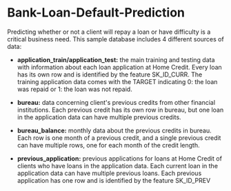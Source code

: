 # Bank-Loan-Default-Prediction

Predicting whether or not a client will repay a loan or have difficulty is a critical business need. This sample database includes 4 different sources of data:

* **application_train/application_test:** the main training and testing data with information about each loan application at Home Credit. Every loan has its own row and is identified by the feature SK_ID_CURR. The training application data comes with the TARGET indicating 0: the loan was repaid or 1: the loan was not repaid.

* **bureau:** data concerning client's previous credits from other financial institutions. Each previous credit has its own row in bureau, but one loan in the application data can have multiple previous credits.

* **bureau_balance:** monthly data about the previous credits in bureau. Each row is one month of a previous credit, and a single previous credit can have multiple rows, one for each month of the credit length.

* **previous_application:** previous applications for loans at Home Credit of clients who have loans in the application data. Each current loan in the application data can have multiple previous loans. Each previous application has one row and is identified by the feature SK_ID_PREV

